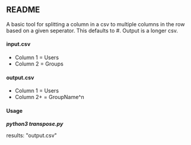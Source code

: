 ## README
A basic tool for splitting a column in a csv to multiple columns in the row  
based on a given seperator.  This defaults to #.  Output is a longer csv.


#### input.csv
- Column 1 = Users
- Column 2 = Groups

#### output.csv
- Column 1 = Users
- Column 2+ = GroupName^n


#### Usage
 ***python3 transpose.py***

 results: "output.csv"
